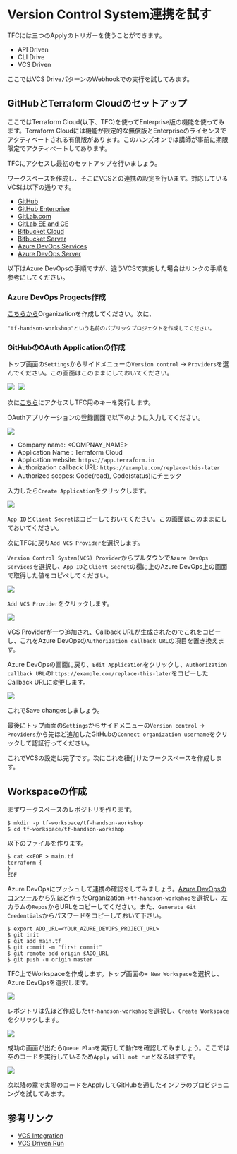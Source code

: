 # Version Control System連携を試す

TFCには三つのApplyのトリガーを使うことができます。

* API Driven
* CLI Drive
* VCS Driven

ここではVCS DriveパターンのWebhookでの実行を試してみます。

## GitHubとTerraform Cloudのセットアップ

ここではTerraform Cloud(以下、TFC)を使ってEnterprise版の機能を使ってみます。Terraform Cloudには機能が限定的な無償版とEnterpriseのライセンスでアクティベートされる有償版があります。このハンズオンでは講師が事前に期限限定でアクティベートしてあります。

TFCにアクセスし最初のセットアップを行いましょう。

ワークスペースを作成し、そこにVCSとの連携の設定を行います。対応しているVCSは以下の通りです。

* [GitHub](https://www.terraform.io/docs/cloud/vcs/github.html)
* [GitHub Enterprise](https://www.terraform.io/docs/cloud/vcs/github-enterprise.html)
* [GitLab.com](https://www.terraform.io/docs/cloud/vcs/gitlab-com.html)
* [GitLab EE and CE](https://www.terraform.io/docs/cloud/vcs/gitlab-eece.html)
* [Bitbucket Cloud](https://www.terraform.io/docs/cloud/vcs/bitbucket-cloud.html)
* [Bitbucket Server](https://www.terraform.io/docs/cloud/vcs/bitbucket-server.html)
* [Azure DevOps Services](https://www.terraform.io/docs/cloud/vcs/azure-devops-services.html)
* [Azure DevOps Server](https://www.terraform.io/docs/cloud/vcs/azure-devops-services.html)

以下はAzure DevOpsの手順ですが、違うVCSで実施した場合はリンクの手順を参考にしてください。

### Azure DevOps Progects作成

 [こちらから](https://aex.dev.azure.com/me?mkt=en-US)Organizationを作成してください。次に、

```
"tf-handson-workshop"という名前のパブリックプロジェクトを作成してください。
```
### GitHubのOAuth Applicationの作成

トップ画面の`Settings`からサイドメニューの`Version control` -> `Providers`を選んでください。この画面はこのままにしておいてください。

<kbd>
  <img src="https://github-image-tkaburagi.s3.ap-northeast-1.amazonaws.com/terraform-workshop/hello-1.png">
</kbd>  

<kbd>
  <img src="https://github-image-tkaburagi.s3.ap-northeast-1.amazonaws.com/terraform-workshop/hello-2.png">
</kbd>  

次に[こちら](https://aex.dev.azure.com/app/register?mkt=en-US)にアクセスしTFC用のキーを発行します。

OAuthアプリケーションの登録画面で以下のように入力してください。

<kbd>
  <img src="https://github-image-tkaburagi.s3.ap-northeast-1.amazonaws.com/terraform-workshop/vcs-azure-1.png">
</kbd>  

* Company name: <COMPNAY_NAME>
* Application Name : Terraform Cloud
* Application website: `https://app.terraform.io`
* Authorization callback URL: `https://example.com/replace-this-later`
* Authorized scopes: Code(read), Code(status)にチェック

入力したら`Create Application`をクリックします。

<kbd>
  <img src="https://github-image-tkaburagi.s3.ap-northeast-1.amazonaws.com/terraform-workshop/vcs-azure-2.png">
</kbd>

`App ID`と`Client Secret`はコピーしておいてください。この画面はこのままにしておいてください。

次にTFCに戻り`Add VCS Provider`を選択します。

`Version Control System(VCS) Provider`からプルダウンで`Azure DevOps Services`を選択し、`App ID`と`Client Secret`の欄に上のAzure DevOps上の画面で取得した値をコピペしてください。

<kbd>
  <img src="https://github-image-tkaburagi.s3.ap-northeast-1.amazonaws.com/terraform-workshop/vcs-azure-3.png">
</kbd>

`Add VCS Provider`をクリックします。

<kbd>
  <img src="https://github-image-tkaburagi.s3.ap-northeast-1.amazonaws.com/terraform-workshop/vcs-azure-4.png">
</kbd>

VCS Providerが一つ追加され、Callback URLが生成されたのでこれをコピーし、これをAzure DevOpsの`Authorization callback URL`の項目を置き換えます。

Azure DevOpsの画面に戻り、`Edit Application`をクリックし、`Authorization callback URL`の`https://example.com/replace-this-later`をコピーしたCallback URLに変更します。

<kbd>
  <img src="https://github-image-tkaburagi.s3.ap-northeast-1.amazonaws.com/terraform-workshop/vcs-azure-5.png">
</kbd>

これでSave changesしましょう。

最後にトップ画面の`Settings`からサイドメニューの`Version control` -> `Providers`から先ほど追加したGitHubの`Connect organization username`をクリックして認証行ってください。

これでVCSの設定は完了です。次にこれを紐付けたワークスペースを作成します。

## Workspaceの作成

まずワークスペースのレポジトリを作ります。

```shell
$ mkdir -p tf-workspace/tf-handson-workshop
$ cd tf-workspace/tf-handson-workshop
```

以下のファイルを作ります。

```shell
$ cat <<EOF > main.tf
terraform {
}
EOF
```

Azure DevOpsにプッシュして連携の確認をしてみましょう。[Azure DevOpsのコンソール](https://aex.dev.azure.com/)から先ほど作ったOrganization->`tf-handson-workshop`を選択し、左カラムの`Repos`からURLをコピーしてください。また、`Generate Git Credentials`からパスワードをコピーしておいて下さい。

```shell
$ export ADO_URL=<YOUR_AZURE_DEVOPS_PROJECT_URL>
$ git init
$ git add main.tf
$ git commit -m "first commit"
$ git remote add origin $ADO_URL
$ git push -u origin master
```

TFC上でWorkspaceを作成します。トップ画面の`+ New Workspace`を選択し、Azure DevOpsを選択します。

<kbd>
  <img src="https://github-image-tkaburagi.s3.ap-northeast-1.amazonaws.com/terraform-workshop/vcs-azure-6.png">
</kbd>

レポジトリは先ほど作成した`tf-handson-workshop`を選択し、`Create Workspace`をクリックします。

<kbd>
  <img src="https://github-image-tkaburagi.s3.ap-northeast-1.amazonaws.com/terraform-workshop/vcs-azure-7.png">
</kbd>

成功の画面が出たら`Queue Plan`を実行して動作を確認してみましょう。ここでは空のコードを実行しているため`Apply will not run`となるはずです。

<kbd>
  <img src="https://github-image-tkaburagi.s3.ap-northeast-1.amazonaws.com/terraform-workshop/vcs-4.png">
</kbd>


次以降の章で実際のコードをApplyしてGitHubを通したインフラのプロビジョニングを試してみます。

## 参考リンク
* [VCS Integration](https://www.terraform.io/docs/cloud/vcs/index.html)
* [VCS Driven Run](https://www.terraform.io/docs/cloud/run/ui.html)
